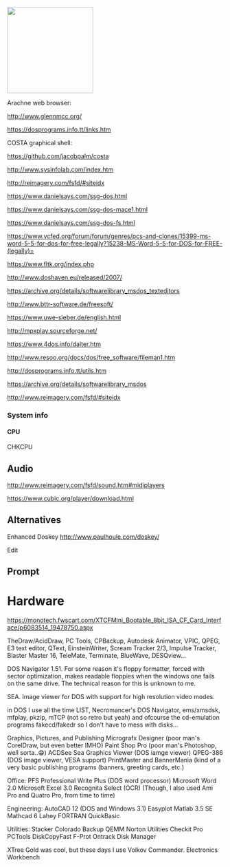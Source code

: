 <img src="https://user-images.githubusercontent.com/38451588/127482226-e67f4267-7245-4e89-8b6c-4aec09c49c5a.png" width="200" />

Arachne web browser:

http://www.glennmcc.org/


https://dosprograms.info.tt/links.htm

COSTA graphical shell:

https://github.com/jacobpalm/costa



http://www.sysinfolab.com/index.htm

http://reimagery.com/fsfd/#siteidx

https://www.danielsays.com/ssg-dos.html

https://www.danielsays.com/ssg-dos-mace1.html

https://www.danielsays.com/ssg-dos-fs.html

https://www.vcfed.org/forum/forum/genres/pcs-and-clones/15399-ms-word-5-5-for-dos-for-free-legally?15238-MS-Word-5-5-for-DOS-for-FREE-(legally)=

https://www.fltk.org/index.php



http://www.doshaven.eu/released/2007/



https://archive.org/details/softwarelibrary_msdos_texteditors

http://www.bttr-software.de/freesoft/

https://www.uwe-sieber.de/english.html

http://mpxplay.sourceforge.net/

https://www.4dos.info/dalter.htm

http://www.resoo.org/docs/dos/free_software/fileman1.htm


http://dosprograms.info.tt/utils.htm

https://archive.org/details/softwarelibrary_msdos

http://www.reimagery.com/fsfd/#siteidx

### System info

#### CPU

CHKCPU


## Audio

http://www.reimagery.com/fsfd/sound.htm#midiplayers

https://www.cubic.org/player/download.html


## Alternatives

Enhanced Doskey http://www.paulhoule.com/doskey/

Edit 


## Prompt



# Hardware

https://monotech.fwscart.com/XTCFMini_Bootable_8bit_ISA_CF_Card_Interface/p6083514_19478750.aspx


TheDraw/AcidDraw, PC Tools, CPBackup, Autodesk Animator, VPIC, QPEG, E3 text editor, QText, EinsteinWriter, Scream Tracker 2/3, Impulse Tracker, Blaster Master 16, TeleMate, Terminate, BlueWave, DESQview...

DOS Navigator 1.51. For some reason it's floppy formatter, forced with sector optimization, makes readable floppies when the windows one fails on the same drive. The technical reason for this is unknown to me.

 SEA. Image viewer for DOS with support for high resolution video modes.
 
 in DOS I use all the time LIST, Necromancer's DOS Navigator, ems/xmsdsk, mfplay, pkzip, mTCP (not so retro but yeah) and ofcourse the cd-emulation programs fakecd/fakedr so I don't have to mess with disks...
 
 
 Graphics, Pictures, and Publishing
Micrografx Designer (poor man's CorelDraw, but even better IMHO)
Paint Shop Pro (poor man's Photoshop, well sorta..😁)
ACDSee
Sea Graphics Viewer (DOS iamge viewer)
QPEG-386 (DOS image viewer, VESA support)
PrintMaster and BannerMania (kind of a very basic publishing programs (banners, greeting cards, etc.)

Office:
PFS Professional Write Plus (DOS word processor)
Microsoft Word 2.0
Microsoft Excel 3.0
Recognita Select (OCR)
(Though, I also used Ami Pro and Quatro Pro, from time to time)

Engineering:
AutoCAD 12 (DOS and Windows 3.1)
Easyplot
Matlab 3.5 SE
Mathcad 6
Lahey FORTRAN
QuickBasic

Utilities:
Stacker
Colorado Backup
QEMM
Norton Utilities
Checkit Pro
PCTools
DiskCopyFast
F-Prot
Ontrack Disk Manager

XTree Gold was cool, but these days I use Volkov Commander.
 Electronics Workbench

